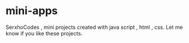 # mini-apps
SerxhoCodes , mini projects created with java script , html , css. Let me know if you like these projects.
